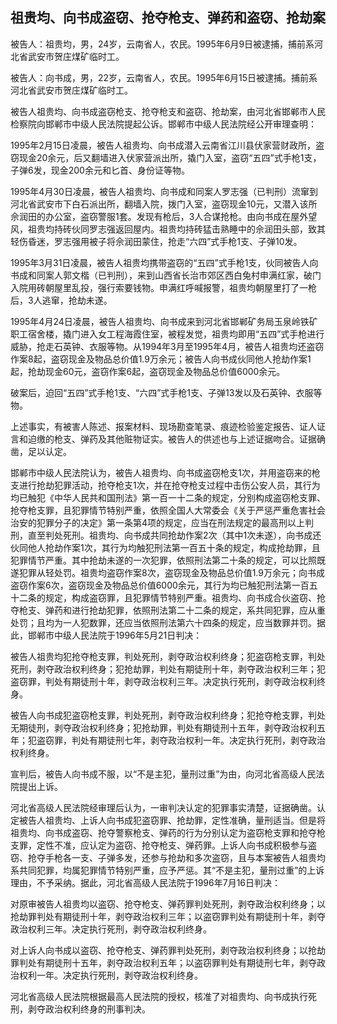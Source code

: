 ## 祖贵均、向书成盗窃、抢夺枪支、弹药和盗窃、抢劫案

被告人：祖贵均，男，24岁，云南省人，农民。1995年6月9日被逮捕，捕前系河北省武安市贺庄煤矿临时工。

被告人：向书成，男，22岁，云南省人，农民。1995年6月15日被逮捕。捕前系河北省武安市贺庄煤矿临时工。

被告人祖贵均、向书成盗窃枪支、抢夺枪支和盗窃、抢劫案，由河北省邯郸市人民检察院向邯郸市中级人民法院提起公诉。邯郸市中级人民法院经公开审理查明：

1995年2月15日凌晨，被告人祖贵均、向书成潜入云南省江川县伏家营财政所，盗窃现金20余元，后又翻墙进入伏家营派出所，撬门入室，盗窃“五四”式手枪1支，子弹6发，现金200余元和匕首、身份证等物。

1995年4月30日凌晨，被告人祖贵均、向书成和同案人罗志强（已判刑）流窜到河北省武安市下白石派出所，翻墙入院，拨门入室，盗窃现金10元，又潜入该所佘润田的办公室，盗窃警服1套。发现有枪后，3人合谋抢枪。由向书成在屋外望风，祖贵均持砖伙同罗志强返回屋内。祖贵均持砖猛击熟睡中的佘润田头部，致其轻伤昏迷，罗志强用被子将佘润田蒙住，抢走“六四”式手枪1支、子弹10发。

1995年3月31日凌晨，被告人祖贵均携带盗窃的“五四”式手枪1支，伙同被告人向书成和同案人郭文楷（已判刑），来到山西省长治市郊区西白兔村申满红家，破门入院用砖朝屋里乱投，强行索要钱物。申满红呼喊报警，祖贵均朝屋里打了一枪后，3人逃窜，抢劫未遂。

1995年4月24日凌晨，被告人祖贵均、向书成来到河北省邯郸矿务局玉泉岭铁矿职工宿舍楼，撬门进入女工程海霞住室，被程发觉，祖贵均即用“五四”式手枪进行威胁，抢走石英钟、衣服等物。从1994年3月至1995年4月，被告人祖贵均还盗窃作案8起，盗窃现金及物品总价值1.9万余元；被告人向书成伙同他人抢劫作案1起，抢劫现金60元，盗窃作案6起，盗窃现金及物品总价值6000余元。

破案后，迫回“五四”式手枪1支、“六四”式手枪1支、子弹13发以及石英钟、衣服等物。

上述事实，有被害人陈述、报案材料、现场勘查笔录、痕迹检验鉴定报告、证人证言和迫缴的枪支、弹药及其他赃物证实。被告人的供述也与上述证据吻合。证据确凿，足以认定。

邯郸市中级人民法院认为，被告人祖贵均、向书成盗窃枪支1次，并用盗窃来的枪支进行抢劫犯罪活动，抢夺枪支1次，并在抢夺枪支过程中击伤公安人员，其行为均已触犯《中华人民共和国刑法》第一百一十二条的规定，分别构成盗窃枪支罪、抢夺枪支罪，且犯罪情节特别严重，依照全国人大常委会《关于严惩严重危害社会治安的犯罪分子的决定》第一条第4项的规定，应当在刑法规定的最高刑以上判刑，直至判处死刑。祖贵均、向书成共同抢劫作案2次（其中1次未遂），向书成还伙同他人抢劫作案1次，其行为均触犯刑法第一百五十条的规定，构成抢劫罪，且犯罪情节严重。其中抢劫未遂的一次犯罪，依照刑法第二十条的规定，可以比照既遂犯罪从轻处罚。祖贵均盗窃作案8次，盗窃现金及物品总价值1.9万余元；向书成盗窃作案6次，盗窃现金及物品总价值6000余元，其行为均已触犯刑法第一百五十二条的规定，构成盗窃罪，且犯罪情节特别严重。祖贵均、向书成合伙盗窃、抢夺枪支、弹药和进行抢劫犯罪，依照刑法第二十二条的规定，系共同犯罪，应从重处罚；且均为一人犯数罪，还应当依照刑法第六十四条的规定，应当数罪并罚。据此，邯郸市中级人民法院于1996年5月21日判决：

被告人祖贵均犯抢夺枪支罪，判处死刑，剥夺政治权利终身；犯盗窃枪支罪，判处死刑，剥夺政治权利终身；犯抢劫罪，判处有期徒刑十年，剥夺政治权利三年；犯盗窃罪，判处有期徒刑十年，剥夺政治权利三年。决定执行死刑，剥夺政治权利终身。

被告人向书成犯盗窃枪支罪，判处死刑，剥夺政治权利终身；犯抢夺枪支罪，判处无期徒刑，剥夺政治权利终身；犯抢劫罪，判处有期徒刑十五年，剥夺政治权利五年；犯盗窃罪，判处有期徒刑七年，剥夺政治权利一年。决定执行死刑，剥夺政治权利终身。

宣判后，被告人向书成不服，以“不是主犯，量刑过重”为由，向河北省高级人民法院提出上诉。

河北省高级人民法院经审理后认为，一审判决认定的犯罪事实清楚，证据确凿。认定被告人祖贵均、上诉人向书成犯盗窃罪、抢劫罪，定性准确，量刑适当。但是将祖贵均、向书成盗窃、抢夺警察枪支、弹药的行为分别认定为盗窃枪支罪和抢夺枪支罪，定性不准，应认定为盗窃、抢夺枪支、弹药罪。上诉人向书成积极参与盗窃、抢夺手枪各一支、子弹多发，还参与抢劫和多次盗窃，且与本案被告人祖贵均系共同犯罪，均属犯罪情节特别严重，应予严惩。其“不是主犯，量刑过重”的上诉理由，不予采纳。据此，河北省高级人民法院于1996年7月16日判决：

对原审被告人祖贵均以盗窃、抢夺枪支、弹药罪判处死刑，剥夺政治权利终身；以抢劫罪判处有期徒刑十年，剥夺政治权利三年；以盗窃罪判处有期徒刑十年，剥夺政治权利三年。决定执行死刑，剥夺政治权利终身。

对上诉人向书成以盗窃、抢夺枪支、弹药罪判处死刑，剥夺政治权利终身；以抢劫罪判处有期徒刑十五年，剥夺政治权利五年；以盗窃罪判处有期徒刑七年，剥夺政治权利一年。决定执行死刑，剥夺政治权利终身。

河北省高级人民法院根据最高人民法院的授权，核准了对祖贵均、向书成执行死刑，剥夺政治权利终身的刑事判决。

